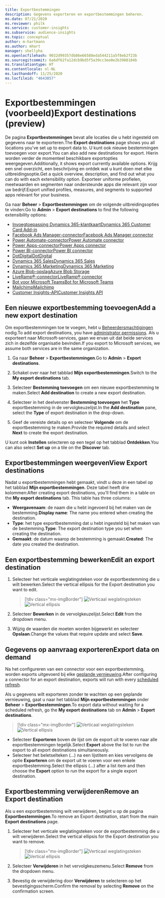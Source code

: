 ```yaml
---
title: Exportbestemmingen
description: Gegevens exporteren en exportbestemmingen beheren.
ms.date: 07/21/2020
ms.reviewer: philk
ms.service: customer-insights
ms.subservice: audience-insights
ms.topic: conceptual
author: m-hartmann
ms.author: mhart
manager: shellyha
ms.openlocfilehash: 9032d99357db86e66588eda544211a5f8eb2f23b
ms.sourcegitcommit: 6a6df62fa12dcb9bd5f5a39cc3ee0e2b3988184b
ms.translationtype: HT
ms.contentlocale: nl-NL
ms.lasthandoff: 11/25/2020
ms.locfileid: "4643857"
---
```

# <a name="export-destinations-preview"></a><span data-ttu-id="c577f-103">Exportbestemmingen (voorbeeld)</span><span class="sxs-lookup"><span data-stu-id="c577f-103">Export destinations (preview)</span></span>

<span data-ttu-id="c577f-104">De pagina **Exportbestemmingen** bevat alle locaties die u hebt ingesteld om gegevens naar te exporteren.</span><span class="sxs-lookup"><span data-stu-id="c577f-104">The **Export destinations** page shows you all locations you've set up to export data to.</span></span> <span data-ttu-id="c577f-105">U kunt ook nieuwe bestemmingen toevoegen voor export.</span><span class="sxs-lookup"><span data-stu-id="c577f-105">You can also add new destinations for export.</span></span> <span data-ttu-id="c577f-106">Hierin worden verder de momenteel beschikbare exportopties weergegeven.</span><span class="sxs-lookup"><span data-stu-id="c577f-106">Additionally, it shows export currently available options.</span></span> <span data-ttu-id="c577f-107">Krijg een snel overzicht, een beschrijving en ontdek wat u kunt doen met elke uitbreidingsoptie.</span><span class="sxs-lookup"><span data-stu-id="c577f-107">Get a quick overview, description, and find out what you can do with each extensibility option.</span></span> <span data-ttu-id="c577f-108">Exporteer uniforme profielen, meetwaarden en segmenten naar ondersteunde apps die relevant zijn voor uw bedrijf.</span><span class="sxs-lookup"><span data-stu-id="c577f-108">Export unified profiles, measures, and segments to supported apps relevant for your business.</span></span>

<span data-ttu-id="c577f-109">Ga naar **Beheer** > **Exportbestemmingen** om de volgende uitbreidingsopties te vinden:</span><span class="sxs-lookup"><span data-stu-id="c577f-109">Go to **Admin** > **Export destinations** to find the following extensibility options:</span></span>

- [<span data-ttu-id="c577f-110">Invoegtoepassing Dynamics 365-klantkaart</span><span class="sxs-lookup"><span data-stu-id="c577f-110">Dynamics 365 Customer Card Add-in</span></span>](customer-card-add-in.md)
- [<span data-ttu-id="c577f-111">Facebook Ads Manager-connector</span><span class="sxs-lookup"><span data-stu-id="c577f-111">Facebook Ads Manager connector</span></span>](export-facebook.md)
- [<span data-ttu-id="c577f-112">Power Automate-connector</span><span class="sxs-lookup"><span data-stu-id="c577f-112">Power Automate connector</span></span>](export-power-automate.md)
- [<span data-ttu-id="c577f-113">Power Apps-connector</span><span class="sxs-lookup"><span data-stu-id="c577f-113">Power Apps connector</span></span>](export-power-apps.md)
- [<span data-ttu-id="c577f-114">Power BI-connector</span><span class="sxs-lookup"><span data-stu-id="c577f-114">Power BI connector</span></span>](export-power-bi.md)
- [<span data-ttu-id="c577f-115">DotDigital</span><span class="sxs-lookup"><span data-stu-id="c577f-115">DotDigital</span></span>](export-dotdigital.md)
- [<span data-ttu-id="c577f-116">Dynamics 365 Sales</span><span class="sxs-lookup"><span data-stu-id="c577f-116">Dynamics 365 Sales</span></span>](export-dynamics365-sales.md)
- [<span data-ttu-id="c577f-117">Dynamics 365 Marketing</span><span class="sxs-lookup"><span data-stu-id="c577f-117">Dynamics 365 Marketing</span></span>](export-dynamics365-marketing.md)
- [<span data-ttu-id="c577f-118">Azure Blob-opslag</span><span class="sxs-lookup"><span data-stu-id="c577f-118">Azure Blob Storage</span></span>](export-azure-blob-storage.md)
- [<span data-ttu-id="c577f-119">LiveRamp&reg;-connector</span><span class="sxs-lookup"><span data-stu-id="c577f-119">LiveRamp&reg; connector</span></span>](export-liveramp.md)
- [<span data-ttu-id="c577f-120">Bot voor Microsoft Teams</span><span class="sxs-lookup"><span data-stu-id="c577f-120">Bot for Microsoft Teams</span></span>](export-teams-bot.md)
- [<span data-ttu-id="c577f-121">Mailchimp</span><span class="sxs-lookup"><span data-stu-id="c577f-121">Mailchimp</span></span>](export-mailchimp.md)
- [<span data-ttu-id="c577f-122">Customer Insights-API</span><span class="sxs-lookup"><span data-stu-id="c577f-122">Customer Insights API</span></span>](apis.md)

## <a name="add-a-new-export-destination"></a><span data-ttu-id="c577f-123">Een nieuwe exportbestemming toevoegen</span><span class="sxs-lookup"><span data-stu-id="c577f-123">Add a new export destination</span></span>

<span data-ttu-id="c577f-124">Om exportbestemmingen toe te voegen, hebt u [Beheerdersmachtigingen](permissions.md) nodig.</span><span class="sxs-lookup"><span data-stu-id="c577f-124">To add export destinations, you have [administrator permissions](permissions.md).</span></span> <span data-ttu-id="c577f-125">Als u exporteert naar Microsoft-services, gaan we ervan uit dat beide services zich in dezelfde organisatie bevinden.</span><span class="sxs-lookup"><span data-stu-id="c577f-125">If you export to Microsoft services, we assume both services are in the same organization.</span></span>

1. <span data-ttu-id="c577f-126">Ga naar **Beheer** > **Exportbestemmingen**.</span><span class="sxs-lookup"><span data-stu-id="c577f-126">Go to **Admin** > **Export destinations**.</span></span>

1. <span data-ttu-id="c577f-127">Schakel over naar het tabblad **Mijn exportbestemmingen**.</span><span class="sxs-lookup"><span data-stu-id="c577f-127">Switch to the **My export destinations** tab.</span></span>

1. <span data-ttu-id="c577f-128">Selecteer **Bestemming toevoegen** om een nieuwe exportbestemming te maken.</span><span class="sxs-lookup"><span data-stu-id="c577f-128">Select **Add destination** to create a new export destination.</span></span>

1. <span data-ttu-id="c577f-129">Selecteer in het deelvenster **Bestemming toevoegen** het **Type** exportbestemming in de vervolgkeuzelijst.</span><span class="sxs-lookup"><span data-stu-id="c577f-129">In the **Add destination** pane, select the **Type** of export destination in the drop-down.</span></span>

1. <span data-ttu-id="c577f-130">Geef de vereiste details op en selecteer **Volgende** om de exportbestemming te maken.</span><span class="sxs-lookup"><span data-stu-id="c577f-130">Provide the required details and select **Next** to create the export destination.</span></span>

<span data-ttu-id="c577f-131">U kunt ook **Instellen** selecteren op een tegel op het tabblad **Ontdekken**.</span><span class="sxs-lookup"><span data-stu-id="c577f-131">You can also select **Set up** on a tile on the **Discover** tab.</span></span>

## <a name="view-export-destinations"></a><span data-ttu-id="c577f-132">Exportbestemmingen weergeven</span><span class="sxs-lookup"><span data-stu-id="c577f-132">View Export destinations</span></span>

<span data-ttu-id="c577f-133">Nadat u exportbestemmingen hebt gemaakt, vindt u deze in een tabel op het tabblad **Mijn exportbestemmingen**. Deze tabel heeft drie kolommen:</span><span class="sxs-lookup"><span data-stu-id="c577f-133">After creating export destinations, you'll find them in a table on the **My export destinations** tab. This table has three columns:</span></span>

- <span data-ttu-id="c577f-134">**Weergavenaam**: de naam die u hebt ingevoerd bij het maken van de bestemming.</span><span class="sxs-lookup"><span data-stu-id="c577f-134">**Display name**: The name you entered when creating the destination.</span></span>
- <span data-ttu-id="c577f-135">**Type**: het type exportbestemming dat u hebt ingesteld bij het maken van de bestemming.</span><span class="sxs-lookup"><span data-stu-id="c577f-135">**Type**: The export destination type you set when creating the destination.</span></span>
- <span data-ttu-id="c577f-136">**Gemaakt**: de datum waarop de bestemming is gemaakt.</span><span class="sxs-lookup"><span data-stu-id="c577f-136">**Created**: The date you created the destination.</span></span>

## <a name="edit-an-export-destination"></a><span data-ttu-id="c577f-137">Een exportbestemming bewerken</span><span class="sxs-lookup"><span data-stu-id="c577f-137">Edit an export destination</span></span>

1. <span data-ttu-id="c577f-138">Selecteer het verticale weglatingsteken voor de exportbestemming die u wilt bewerken.</span><span class="sxs-lookup"><span data-stu-id="c577f-138">Select the vertical ellipsis for the Export destination you want to edit.</span></span>

   > [!div class="mx-imgBorder"]
   > <span data-ttu-id="c577f-139">![Verticaal weglatingsteken](media/export-destinations-page-ellipsis.png "Verticaal weglatingsteken")</span><span class="sxs-lookup"><span data-stu-id="c577f-139">![Vertical ellipsis](media/export-destinations-page-ellipsis.png "Vertical ellipsis")</span></span>

1. <span data-ttu-id="c577f-140">Selecteer **Bewerken** in de vervolgkeuzelijst.</span><span class="sxs-lookup"><span data-stu-id="c577f-140">Select **Edit** from the dropdown menu.</span></span>

1. <span data-ttu-id="c577f-141">Wijzig de waarden die moeten worden bijgewerkt en selecteer **Opslaan**.</span><span class="sxs-lookup"><span data-stu-id="c577f-141">Change the values that require update and select **Save**.</span></span>

## <a name="export-data-on-demand"></a><span data-ttu-id="c577f-142">Gegevens op aanvraag exporteren</span><span class="sxs-lookup"><span data-stu-id="c577f-142">Export data on demand</span></span>

<span data-ttu-id="c577f-143">Na het configureren van een connector voor een exportbestemming, worden exports uitgevoerd bij elke [geplande vernieuwing](system.md#schedule-tab).</span><span class="sxs-lookup"><span data-stu-id="c577f-143">After configuring a connector for an export destination, exports will run with every [scheduled refresh](system.md#schedule-tab).</span></span>

<span data-ttu-id="c577f-144">Als u gegevens wilt exporteren zonder te wachten op een geplande vernieuwing, gaat u naar het tabblad **Mijn exportbestemmingen** onder **Beheer** > **Exportbestemmingen**.</span><span class="sxs-lookup"><span data-stu-id="c577f-144">To export data without waiting for a scheduled refresh, go the **My export destinations** tab on **Admin** > **Export destinations**.</span></span>

> [!div class="mx-imgBorder"]
> <span data-ttu-id="c577f-145">![Verticaal weglatingsteken](media/export-destinations-page-ellipsis.png "Verticaal weglatingsteken")</span><span class="sxs-lookup"><span data-stu-id="c577f-145">![Vertical ellipsis](media/export-destinations-page-ellipsis.png "Vertical ellipsis")</span></span>

- <span data-ttu-id="c577f-146">Selecteer **Exporteren** boven de lijst om de export uit te voeren naar alle exportbestemmingen tegelijk.</span><span class="sxs-lookup"><span data-stu-id="c577f-146">Select **Export** above the list to run the export to all export destinations simultaneously.</span></span>
- <span data-ttu-id="c577f-147">Selecteer het beletselteken (...) na een lijstitem en kies vervolgens de optie **Exporteren** om de export uit te voeren voor een enkele exportbestemming.</span><span class="sxs-lookup"><span data-stu-id="c577f-147">Select the ellipsis (...) after a list item and then choose the **Export** option to run the export for a single export destination.</span></span>

## <a name="remove-an-export-destination"></a><span data-ttu-id="c577f-148">Exportbestemming verwijderen</span><span class="sxs-lookup"><span data-stu-id="c577f-148">Remove an Export destination</span></span>

<span data-ttu-id="c577f-149">Als u een exportbestemming wilt verwijderen, begint u op de pagina **Exportbestemmingen**.</span><span class="sxs-lookup"><span data-stu-id="c577f-149">To remove an Export destination, start from the main **Export destinations** page.</span></span>

1. <span data-ttu-id="c577f-150">Selecteer het verticale weglatingsteken voor de exportbestemming die u wilt verwijderen.</span><span class="sxs-lookup"><span data-stu-id="c577f-150">Select the vertical ellipsis for the Export destination you want to remove.</span></span>

   > [!div class="mx-imgBorder"]
   > <span data-ttu-id="c577f-151">![Verticaal weglatingsteken](media/export-destinations-page-ellipsis.png "Verticaal weglatingsteken")</span><span class="sxs-lookup"><span data-stu-id="c577f-151">![Vertical ellipsis](media/export-destinations-page-ellipsis.png "Vertical ellipsis")</span></span>

2. <span data-ttu-id="c577f-152">Selecteer **Verwijderen** in het vervolgkeuzemenu.</span><span class="sxs-lookup"><span data-stu-id="c577f-152">Select **Remove** from the dropdown menu.</span></span>

3. <span data-ttu-id="c577f-153">Bevestig de verwijdering door **Verwijderen** te selecteren op het bevestigingsscherm.</span><span class="sxs-lookup"><span data-stu-id="c577f-153">Confirm the removal by selecting **Remove** on the confirmation screen.</span></span>
